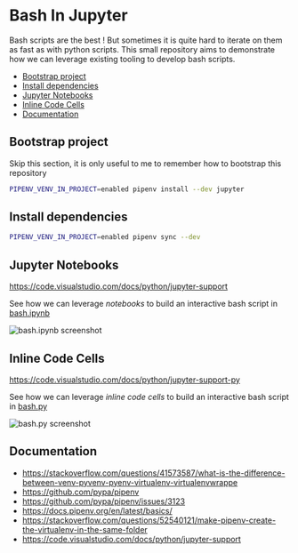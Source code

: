 # Bash In Jupyter

Bash scripts are the best ! But sometimes it is quite hard to iterate on them as
fast as with python scripts. This small repository aims to demonstrate how we
can leverage existing tooling to develop bash scripts.

- [Bootstrap project](#bootstrap-project)
- [Install dependencies](#install-dependencies)
- [Jupyter Notebooks](#jupyter-notebooks)
- [Inline Code Cells](#inline-code-cells)
- [Documentation](#documentation)

## Bootstrap project

Skip this section, it is only useful to me to remember how to bootstrap this
repository

```bash
PIPENV_VENV_IN_PROJECT=enabled pipenv install --dev jupyter
```

## Install dependencies

```bash
PIPENV_VENV_IN_PROJECT=enabled pipenv sync --dev
```

## Jupyter Notebooks

<https://code.visualstudio.com/docs/python/jupyter-support>

See how we can leverage _notebooks_ to build an interactive bash script in
[bash.ipynb](bash.ipynb)

![bash.ipynb screenshot](https://user-images.githubusercontent.com/19719047/80550720-46ef4200-89c1-11ea-8a18-19c68d6aa8ef.png)

## Inline Code Cells

<https://code.visualstudio.com/docs/python/jupyter-support-py>

See how we can leverage _inline code cells_ to build an interactive bash script
in [bash.py](bash.py)

![bash.py screenshot](https://user-images.githubusercontent.com/19719047/80550657-0d1e3b80-89c1-11ea-91fc-75d23343d0e7.png)

## Documentation

- <https://stackoverflow.com/questions/41573587/what-is-the-difference-between-venv-pyvenv-pyenv-virtualenv-virtualenvwrappe>
- <https://github.com/pypa/pipenv>
- <https://github.com/pypa/pipenv/issues/3123>
- <https://docs.pipenv.org/en/latest/basics/>
- <https://stackoverflow.com/questions/52540121/make-pipenv-create-the-virtualenv-in-the-same-folder>
- <https://code.visualstudio.com/docs/python/jupyter-support>
